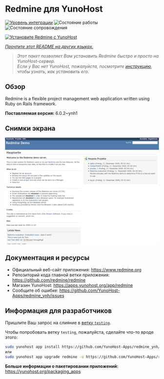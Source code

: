 <!--
Важно: этот README был автоматически сгенерирован <https://github.com/YunoHost/apps/tree/master/tools/readme_generator>
Он НЕ ДОЛЖЕН редактироваться вручную.
-->

# Redmine для YunoHost

[![Уровень интеграции](https://apps.yunohost.org/badge/integration/redmine)](https://ci-apps.yunohost.org/ci/apps/redmine/)
![Состояние работы](https://apps.yunohost.org/badge/state/redmine)
![Состояние сопровождения](https://apps.yunohost.org/badge/maintained/redmine)

[![Установите Redmine с YunoHost](https://install-app.yunohost.org/install-with-yunohost.svg)](https://install-app.yunohost.org/?app=redmine)

*[Прочтите этот README на других языках.](./ALL_README.md)*

> *Этот пакет позволяет Вам установить Redmine быстро и просто на YunoHost-сервер.*  
> *Если у Вас нет YunoHost, пожалуйста, посмотрите [инструкцию](https://yunohost.org/install), чтобы узнать, как установить его.*

## Обзор

Redmine is a flexible project management web application written using Ruby on Rails framework.


**Поставляемая версия:** 6.0.2~ynh1

## Снимки экрана

![Снимок экрана Redmine](./doc/screenshots/Redmine-demo.png)

## Документация и ресурсы

- Официальный веб-сайт приложения: <https://www.redmine.org>
- Репозиторий кода главной ветки приложения: <https://github.com/redmine/redmine>
- Магазин YunoHost: <https://apps.yunohost.org/app/redmine>
- Сообщите об ошибке: <https://github.com/YunoHost-Apps/redmine_ynh/issues>

## Информация для разработчиков

Пришлите Ваш запрос на слияние в [ветку `testing`](https://github.com/YunoHost-Apps/redmine_ynh/tree/testing).

Чтобы попробовать ветку `testing`, пожалуйста, сделайте что-то вроде этого:

```bash
sudo yunohost app install https://github.com/YunoHost-Apps/redmine_ynh/tree/testing --debug
или
sudo yunohost app upgrade redmine -u https://github.com/YunoHost-Apps/redmine_ynh/tree/testing --debug
```

**Больше информации о пакетировании приложений:** <https://yunohost.org/packaging_apps>
